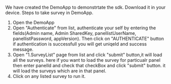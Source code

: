 We have created the DemoApp to demonstrtate the sdk.
Download it in your device.
Steps to take survey in DemoApp.
1. Open the DemoApp
2. Open "Authenticate" from list, authenticate your self by entering the fields(Admin name, Admin SharedKey, panellistUserName, panellistPassword, appVersion).
   Then click on "AUTHENTICATE" button if authentication is successfull you will get uniqeId and success message.
3. Open  "1.SurveyList" page from list  and click "submit" button,it will load all the surveys.
   here if you want to load the survey for particualr panel then enter panelId and check that checkBox and click "submit" button. it will load the surveys which are in that panel.
4. Click on any listed survey to run it.
